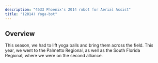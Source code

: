 ```yaml
---
description: "4533 Phoenix's 2014 robot for Aerial Assist"
title: "(2014) Yoga-bot"
---
```


## Overview

This season, we had to lift yoga balls and bring them across the field. This
year, we went to the Palmetto Regional, as well as the South Florida Regional,
where we were on the second alliance.
